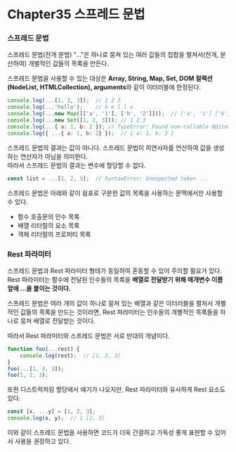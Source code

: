 # Chapter35 스프레드 문법

### 스프레드 문법
스프레드 문법(전개 문법) "..."은 하나로 뭉쳐 있는 여러 값들의 집합을 펼쳐서(전개, 분산하여) 개별적인 값들의 목록을 만든다.

스프레드 문법을 사용할 수 있는 대상은 **Array, String, Map, Set, DOM 컬렉션(NodeList, HTMLCollection), arguments**와 같이 이터러블에 한정된다.

```javascript
console.log(...[1, 2, 3]);	// 1 2 3
console.log(...'hello');	// h e l l o
console.log(...new Map([['a', '1'], ['b', '2']]));	// ['a', '1'] ['b', '2']
console.log(...new Set([1, 2, 3]));	// 1 2 3
console.log(...{ a: 1, b: 2 });	// TypeError: Found non-callable @@iterator
console.log({ ...{ a: 1, b: 2} });	// { a: 1, b: 2 }
```

스프레드 문법의 결과는 값이 아니다. 스프레드 문법이 피연사자를 연산하여 값을 생성하는 연산자가 아님을 의미한다.  
따라서 스프레드 문법의 결과는 변수에 할당할 수 없다.
```javascript
const list = ...[1, 2, 3];	// SyntaxError: Unexpected token ...
```

스프레드 문법은 아래와 같이 쉼표로 구분한 값의 목록을 사용하는 문맥에서만 사용할 수 있다.

* 함수 호출문의 인수 목록
* 배열 리터럴의 요소 목록
* 객체 리터럴의 프로퍼티 목록

### Rest 파라미터
스프레드 문법과 Rest 파라미터 형태가 동일하여 혼동할 수 있어 주의할 필요가 있다.  
Rest 파라미터는 함수에 전달된 인수들의 목록을 **배열로 전달받기 위해 매개변수 이름 앞에 ...을 붙이는 것이다.**  

스프레드 문법은 여러 개의 값이 하나로 뭉쳐 있는 배열과 같은 이터러블을 펼처서 개별적인 값들의 목록을 만드는 것이라면, Rest 파라미터는 인수들의 개별적인 목록들을 하나로 뭉쳐 배열로 전달받는 것이다.  

따라서 Rest 파라미터와 스프레드 문법은 서로 반대의 개념이다.

```javascript
function foo(...rest) {
	console.log(rest);	// [1, 2, 3]
}
foo(...[1, 2, 3]);
foo(1, 2, 3);
```

또한 디스트럭처링 할당에서 얘기가 나오지만, Rest 파라미터와 유사하게 Rest 요소도 있다.

```javascript
const [x, ...y] = [1, 2, 3];
console.log(x, y);	// 1 [2, 3]
```

이와 같이 스프레드 문법을 사용하면 코드가 더욱 간결하고 가독성 좋게 표현할 수 있어서 사용을 권장하고 있다.
